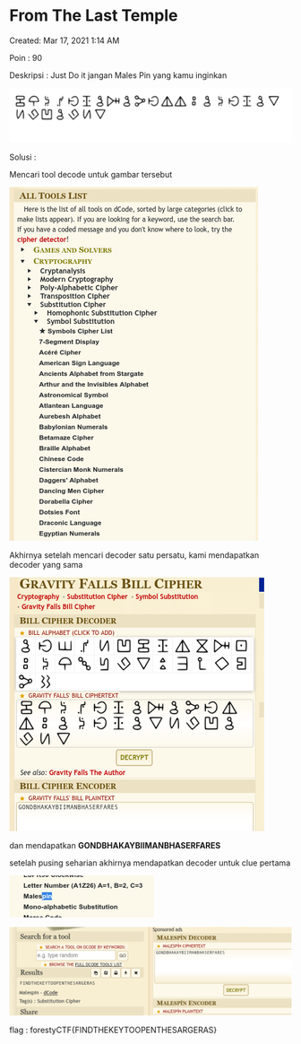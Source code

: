 # From The Last Temple

Created: Mar 17, 2021 1:14 AM

Poin : 90

Deskripsi : Just Do it jangan Males Pin yang kamu inginkan

![From%20The%20Last%20Temple%20595619262156474b8dbf686949ccff23/Untitled.png](From%20The%20Last%20Temple%20595619262156474b8dbf686949ccff23/Untitled.png)

Solusi :

Mencari tool decode untuk gambar tersebut

![From%20The%20Last%20Temple%20595619262156474b8dbf686949ccff23/Untitled%201.png](From%20The%20Last%20Temple%20595619262156474b8dbf686949ccff23/Untitled%201.png)

Akhirnya setelah mencari decoder satu persatu, kami mendapatkan decoder yang sama

![From%20The%20Last%20Temple%20595619262156474b8dbf686949ccff23/Untitled%202.png](From%20The%20Last%20Temple%20595619262156474b8dbf686949ccff23/Untitled%202.png)

dan mendapatkan **GONDBHAKAYBIIMANBHASERFARES**

setelah pusing seharian akhirnya mendapatkan decoder untuk clue pertama

![From%20The%20Last%20Temple%20595619262156474b8dbf686949ccff23/Untitled%203.png](From%20The%20Last%20Temple%20595619262156474b8dbf686949ccff23/Untitled%203.png)

![From%20The%20Last%20Temple%20595619262156474b8dbf686949ccff23/Untitled%204.png](From%20The%20Last%20Temple%20595619262156474b8dbf686949ccff23/Untitled%204.png)

flag : forestyCTF{FINDTHEKEYTOOPENTHESARGERAS}